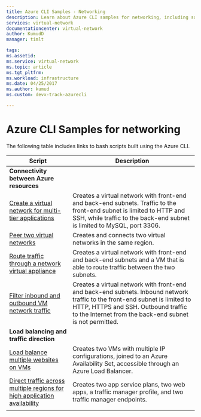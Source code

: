 ```yaml
---
title: Azure CLI Samples - Networking
description: Learn about Azure CLI samples for networking, including samples for connectivity between Azure resources and samples for load balancing and traffic direction.
services: virtual-network
documentationcenter: virtual-network
author: KumudD
manager: timlt

tags:
ms.assetid:
ms.service: virtual-network
ms.topic: article
ms.tgt_pltfrm:
ms.workload: infrastructure
ms.date: 04/25/2017
ms.author: kumud 
ms.custom: devx-track-azurecli

---
```

# Azure CLI Samples for networking

The following table includes links to bash scripts built using the Azure CLI.

| Script | Description |
|-|-|
|**Connectivity between Azure resources**||
| [Create a virtual network for multi-tier applications](./scripts/virtual-network-cli-sample-multi-tier-application.md?toc=%2fazure%2fnetworking%2ftoc.json) | Creates a virtual network with front-end and back-end subnets. Traffic to the front-end subnet is limited to HTTP and SSH, while traffic to the back-end subnet is limited to MySQL, port 3306. |
| [Peer two virtual networks](./scripts/virtual-network-cli-sample-peer-two-virtual-networks.md?toc=%2fazure%2fnetworking%2ftoc.json) | Creates and connects two virtual networks in the same region. |
| [Route traffic through a network virtual appliance](./scripts/virtual-network-cli-sample-route-traffic-through-nva.md?toc=%2fazure%2fnetworking%2ftoc.json) | Creates a virtual network with front-end and back-end subnets and a VM that is able to route traffic between the two subnets. |
| [Filter inbound and outbound VM network traffic](./scripts/virtual-network-filter-network-traffic.md?toc=%2fazure%2fnetworking%2ftoc.json) | Creates a virtual network with front-end and back-end subnets. Inbound network traffic to the front-end subnet is limited to HTTP, HTTPS and SSH. Outbound traffic to the Internet from the back-end subnet is not permitted. |
|**Load balancing and traffic direction**||
| [Load balance multiple websites on VMs](./scripts/load-balancer-linux-cli-load-balance-multiple-websites-vm.md?toc=%2fazure%2fnetworking%2ftoc.json) | Creates two VMs with multiple IP configurations, joined to an Azure Availability Set, accessible through an Azure Load Balancer. |
| [Direct traffic across multiple regions for high application availability](./scripts/traffic-manager-cli-websites-high-availability.md?toc=%2fazure%2fnetworking%2ftoc.json) |  Creates two app service plans, two web apps, a traffic manager profile, and two traffic manager endpoints. |
| | |
